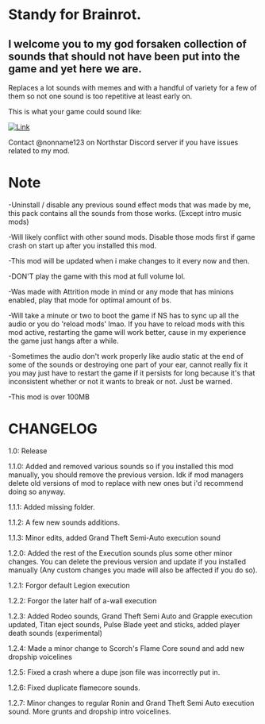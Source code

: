 # Standy for Brainrot.
I welcome you to my god forsaken collection of sounds that should not have been put into the game and yet here we are.
--------------------------------------------------------------------------------------------------------------


Replaces a lot sounds with memes and with a handful of variety for a few of them so not one sound is too repetitive at least early on. 

 This is what your game could sound like:


[![Link](https://img.youtube.com/vi/z0BGWTt-30Q/0.jpg)](https://www.youtube.com/watch?v=z0BGWTt-30Q) 

Contact @nonname123 on Northstar Discord server if you have issues related to my mod.

# Note
-Uninstall / disable any previous sound effect mods that was made by me, this pack contains all the sounds from those works. (Except intro music mods)

-Will likely conflict with other sound mods. Disable those mods first if game crash on start up after you installed this mod.

-This mod will be updated when i make changes to it every now and then. 

-DON'T play the game with this mod at full volume lol.

-Was made with Attrition mode in mind or any mode that has minions enabled, play that mode for optimal amount of bs.

-Will take a minute or two to boot the game if NS has to sync up all the audio or you do 'reload mods' lmao. If you have to reload mods with this mod active, restarting the game will work better, cause in my experience the game just hangs after a while.

-Sometimes the audio don't work properly like audio static at the end of some of the sounds or destroying one part of your ear, cannot really fix it you may just have to restart the game if it persists for long because it's that inconsistent whether or not it wants to break or not. Just be warned.

-This mod is over 100MB


# CHANGELOG


1.0: Release

1.1.0: Added and removed various sounds so if you installed this mod manually, you should remove the previous version. Idk if mod managers delete old versions of mod to replace with new ones but i'd recommend doing so anyway.

1.1.1: Added missing folder.

1.1.2: A few new sounds additions.

1.1.3: Minor edits, added Grand Theft Semi-Auto execution sound

1.2.0: Added the rest of the Execution sounds plus some other minor changes. You can delete the previous version and update if you installed manually (Any custom changes you made will also be affected if you do so).

1.2.1: Forgor default Legion execution

1.2.2: Forgor the later half of a-wall execution

1.2.3: Added Rodeo sounds, Grand Theft Semi Auto and Grapple execution updated, Titan eject sounds, Pulse Blade yeet and sticks, added player death sounds (experimental)

1.2.4: Made a minor change to Scorch's Flame Core sound and add new dropship voicelines

1.2.5: Fixed a crash where a dupe json file was incorrectly put in.

1.2.6: Fixed duplicate flamecore sounds.

1.2.7: Minor changes to regular Ronin and Grand Theft Semi Auto execution sound. More grunts and dropship intro voicelines.
